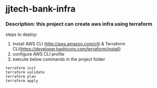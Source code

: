 # jjtech-bank-infra

### **Description**: this project can create aws infra using terraform
steps to deploy:
1. Install AWS CLI (http://aws.amazon.com/cli) & Terraform CLI(https://developer.hashicorp.com/terraform/install)
2. configure AWS CLI profile
3. execute below commands in the project folder
```
terraform init
terraform validate
terraform plan
terraform apply
```